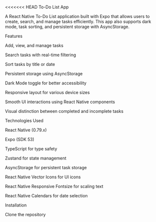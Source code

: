 <<<<<<< HEAD
To-Do List App

A React Native To-Do List application built with Expo that allows users to create, search, and manage tasks efficiently. This app also supports dark mode, task sorting, and persistent storage with AsyncStorage.

Features

Add, view, and manage tasks

Search tasks with real-time filtering

Sort tasks by title or date

Persistent storage using AsyncStorage

Dark Mode toggle for better accessibility

Responsive layout for various device sizes

Smooth UI interactions using React Native components

Visual distinction between completed and incomplete tasks


Technologies Used

React Native (0.79.x)

Expo (SDK 53)

TypeScript for type safety

Zustand for state management

AsyncStorage for persistent task storage

React Native Vector Icons for UI icons

React Native Responsive Fontsize for scaling text

React Native Calendars for date selection

Installation

Clone the repository
